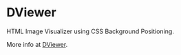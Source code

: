 # DViewer
HTML Image Visualizer using CSS Background Positioning.

More info at [DViewer](https://diogobernini.github.io/DViewer/).
